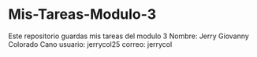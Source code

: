 # Mis-Tareas-Modulo-3
Este repositorio guardas mis tareas del modulo 3
Nombre: Jerry Giovanny Colorado Cano
usuario: jerrycol25
correo: jerrycol
